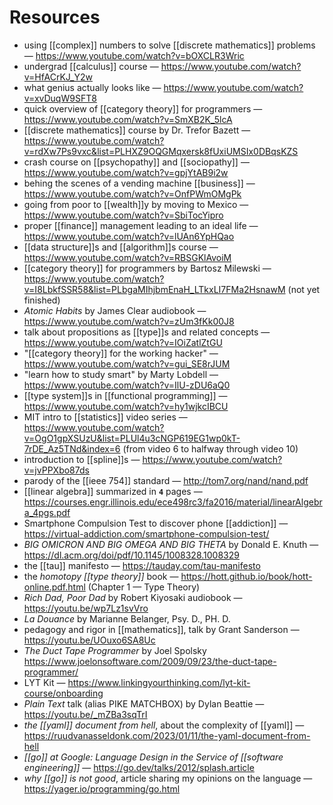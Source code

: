 # Resources

- using [[complex]] numbers to solve [[discrete mathematics]] problems &mdash; <https://www.youtube.com/watch?v=bOXCLR3Wric>
- undergrad [[calculus]] course &mdash; <https://www.youtube.com/watch?v=HfACrKJ_Y2w>
- what genius actually looks like &mdash; <https://www.youtube.com/watch?v=xvDuqW9SFT8>
- quick overview of [[category theory]] for programmers &mdash; <https://www.youtube.com/watch?v=SmXB2K_5lcA>
- [[discrete mathematics]] course by Dr. Trefor Bazett &mdash; <https://www.youtube.com/watch?v=rdXw7Ps9vxc&list=PLHXZ9OQGMqxersk8fUxiUMSIx0DBqsKZS>
- crash course on [[psychopathy]] and [[sociopathy]] &mdash; <https://www.youtube.com/watch?v=gpjYtAB9i2w>
- behing the scenes of a vending machine [[business]] &mdash; <https://www.youtube.com/watch?v=OnfPWmOMgPk>
- going from poor to [[wealth]]y by moving to Mexico &mdash; <https://www.youtube.com/watch?v=SbiTocYipro>
- proper [[finance]] management leading to an ideal life &mdash; <https://www.youtube.com/watch?v=lUAn6YpHQao>
- [[data structure]]s and [[algorithm]]s course &mdash; <https://www.youtube.com/watch?v=RBSGKlAvoiM>
- [[category theory]] for programmers by Bartosz Milewski &mdash; <https://www.youtube.com/watch?v=I8LbkfSSR58&list=PLbgaMIhjbmEnaH_LTkxLI7FMa2HsnawM> (not yet finished)
- _Atomic Habits_ by James Clear audiobook &mdash; <https://www.youtube.com/watch?v=zUm3fKk00J8>
- talk about propositions as [[type]]s and related concepts &mdash; <https://www.youtube.com/watch?v=IOiZatlZtGU>
- "[[category theory]] for the working hacker" &mdash; <https://www.youtube.com/watch?v=gui_SE8rJUM>
- "learn how to study smart" by Marty Lobdell &mdash; <https://www.youtube.com/watch?v=IlU-zDU6aQ0>
- [[type system]]s in [[functional programming]] &mdash; <https://www.youtube.com/watch?v=hy1wjkcIBCU>
- MIT intro to [[statistics]] video series &mdash; <https://www.youtube.com/watch?v=OgO1gpXSUzU&list=PLUl4u3cNGP619EG1wp0kT-7rDE_Az5TNd&index=6> (from video 6 to halfway through video 10)
- introduction to [[spline]]s &mdash; <https://www.youtube.com/watch?v=jvPPXbo87ds>
- parody of the [[ieee 754]] standard &mdash; <http://tom7.org/nand/nand.pdf>
- [[linear algebra]] summarized in **`4`** pages &mdash; <https://courses.engr.illinois.edu/ece498rc3/fa2016/material/linearAlgebra_4pgs.pdf>
- Smartphone Compulsion Test to discover phone [[addiction]] &mdash; <https://virtual-addiction.com/smartphone-compulsion-test/>
- _BIG OMICRON AND BIG OMEGA AND BIG THETA_ by Donald E. Knuth &mdash; <https://dl.acm.org/doi/pdf/10.1145/1008328.1008329>
- the [[tau]] manifesto &mdash; <https://tauday.com/tau-manifesto>
- the _homotopy [[type theory]]_ book &mdash; <https://hott.github.io/book/hott-online.pdf.html> (Chapter 1 &mdash; Type Theory)
- _Rich Dad, Poor Dad_ by Robert Kiyosaki audiobook &mdash; <https://youtu.be/wp7Lz1svVro>
- _La Douance_ by Marianne Belanger, Psy. D., PH. D.
- pedagogy and rigor in [[mathematics]], talk by Grant Sanderson &mdash; <https://youtu.be/UOuxo6SA8Uc>
- _The Duct Tape Programmer_ by Joel Spolsky <https://www.joelonsoftware.com/2009/09/23/the-duct-tape-programmer/>
- LYT Kit &mdash; <https://www.linkingyourthinking.com/lyt-kit-course/onboarding>
- _Plain Text_ talk (alias PIKE MATCHBOX) by Dylan Beattie &mdash; <https://youtu.be/_mZBa3sqTrI>
- _the [[yaml]] document from hell_, about the complexity of [[yaml]] &mdash; <https://ruudvanasseldonk.com/2023/01/11/the-yaml-document-from-hell>
- _[[go]] at Google: Language Design in the Service of [[software engineering]]_ &mdash; <https://go.dev/talks/2012/splash.article>
- _why [[go]] is not good_, article sharing my opinions on the language &mdash; <https://yager.io/programming/go.html>
